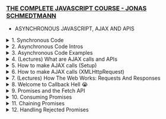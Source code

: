 ### [THE COMPLETE JAVASCRIPT COURSE - JONAS SCHMEDTMANN](https://www.udemy.com/course/the-complete-javascript-course)

- ASYNCHRONOUS JAVASCRIPT, AJAX AND APIS

<details>
<summary> 1. Synchronous Code </summary>
<br>
Synchronous Code: Code that is executed line by line in the order that it appears. Each line of code waits for the previous line to finish executing before it is executed. This is the default behavior of JavaScript. Most of the code we have written so far is synchronous code. It has a disadvantage ie Long-running operations block code execution which means that it has to wait for long codes to keep finish running before the next line is executed.
  <br>

```Javascript
// Synchronous Code
    const p = document.querySelector('.p');
    p.textContent = 'I am Josh!';
    alert('Text set!');
    p.style.color = 'red';
```

The `alert` is a example of the long-running operation. It blocks the code execution until the user `clicks` the OK button. This is a problem because the user cannot do anything else on the page until the `alert` is closed.<br>
This maybe fine but in cases for example where execution has to wait for a 5 second timer to finish running before the next line of code is executed, it becomes a problem. <br>

</details>

<details>
<summary> 2. Asynchronous Code Intros</summary>
<br>
Asynchronous Code: Code that is  executed line by line in the order that it appears. Each line of code does not wait for the previous line to finish executing before it is executed. <br>

```Javascript
// Asynchronous Code
    const p = document.querySelector('.p'); // The first line is still synchronous and we move on to the next line
    setTimeout(() => { // Here we encounter the Timeout function which will basically starts a timer in an asynchronous way. So this means that the timer will essentially run in the background without affecting the main code. We also register a callback function which will be called as soon as the timer is finished. This callback function will be called by the web API and not by the main code.
      p.textContent = 'I am Josh!';
    }, 5000); // The main code is not been blocked by the timer. It continues to run and the next line of code is executed. This is called non-blocking code.
    p.style.color = 'red';
```

Asynchronous programming is about coordinating the behaviour of a program over a period of time.<br>
As seen in the example we need a callback function to execute an asynchronous code. But that does not mean that callback functions automatically make code asynchronous.

```Javascript
[1,2,3].map(v=>v*2); // This accepts a callback function but it is still synchronous
```

Only certain functions are asynchronous like `setTimeout` and we just have to know which ones are and aren't<br>
N.B: Callback functions alone do _NOT_ make code asynchronous!

</details>

<details>
<summary> 3. Asynchronous Code Examples </summary>
<br>

```Javascript
const img = document.querySelector('.dog-img'); // This is a synchronous code
img.src = 'dog.jpg';  // This is a synchronous code - But, here we set the src attribute of any image is asynchronous as it is set in the background by the browser. The browser will download the image in the background and then set the src attribute. This is an asynchronous code.
img.addEventListener('load', function() { // Listening for the load event which is fired as soon as the image is loaded. This is an asynchronous code. As all this code is 'non-blocking' and will run in the background without affecting the main code.
  img.classList.add('fadeIn');
});
// Since we are listening once it is ready it joins the event loop and waits for the event to happen. Once the event happens the callback function is called and the code is executed.
p.style.width = '500px';
```

N.B: `addEventListener` does _NOT_ automatically make code asynchronous! for example:
<br>

```Javascript
const img = document.querySelector('.dog-img');
img.addEventListener('click', function() {
  img.classList.add('fadeIn');
});
```

<br>
This is a synchronous code because the callback function is only called when the user `clicks` on the image. So the callback function is only called when the event happens. This is not asynchronous code because the code is not running in the background. It is only running when the event happens. It is simply waiting for an `event` to happen but it is not doing anything.

Now what makes the first example asychronous is simply the fact that the image is loaded asychronously in the background and not because we are listening for the `load` event. So the code is running in the background and it is not blocking the main code.

Other examples of asynchronous code include: `Geolocation API`, `AJAX` (This is probably the most important usecase of asynchronous `JavaScript`)

More examples from my personal research includes - `Fetch API`, `Web Workers`, `IndexedDB`, `File API`, `Application Cache`, `Web Sockets`, `Server-Sent Events`, `Service Workers`, `Promises`, `Async/Await` etc.
<br>

</details>

<details>
<summary> 4. (Lectures) What are AJAX calls and APIs </summary>
<br>

##### AJAX 
`Asynchronous JavaScript` And `XML`. Allows us to communicate with remote web servers in an asynchronous way. This means that we can request data from web servers dynamically and then use that data to update the page without reloading the page. 

Say we have a client and we want to get some data from the server. We can do this by sending a request to the server. The server will then process the request and send back a response containing the data we requested. This happens asynchronously in the backgroung in a `request-response cycle`.
There can even be different types of request `GET` request to recieve data, `POST` request to send data, `PUT` request to update data, `DELETE` request to delete data etc. 

This server usually contains a `WEB API` which contains the data we are looking for.
<br>

##### API
Application Programming Interface. A piece of software that can be used by another piece of software, in order to basically allow applications to talk to each other. And this is true not just for `JavaScript` or Web development but for programming in general.

In `JavaScript` and web development, there are various types of APIs available, such as the `DOM API` and `Geolocation API`. APIs are self-contained software components that enable interaction with other software. One way to create a simple API is by implementing it in a class, where certain methods are made accessible as a public interface. Objects created from a class act as encapsulated software components that can be interacted with by other software.

The primary API discussed here is the `Online API`, which refers to an application running on a web server. It receives data requests, retrieves the requested data from a database, and sends it back to the client. These `online APIs` are commonly referred to as `APIs`, `Web APIs`, or simply `API`, as the term `Web API` is used for various other purposes as well.

Building an `Online API` involves `back-end development`, which includes working with `servers`, `databases`, and utilizing `Node.js`. Here we use third-party `APIs` that are often available for free.

There is an `API` for everything, see [PUBLIC APIs](https://github.com/public-apis/public-apis). For instance, when developing applications like a travel app, `APIs` are essential for obtaining weather data, information about destination countries, flight details, currency conversion, and even functionalities like sending emails, text messages, or embedding Google Maps. `APIs` have played a significant role in shaping the modern web, and their usage is popular in `JavaScript`.

Regarding `API` data formats, the term `AJAX` originally stood for `Asynchronous JavaScript` and `XML`.  This is also called `XMLHttpRequest` or `XHR` because the data is usually sent in the `XML` format. But nowadays we usually send data in the `JSON (JavaScript Object Notation)` format. So `AJAX` is a bit of a misnomer. `JSON` is essentially a `JavaScript` object converted to a string, which makes it easy to send across the web and use in `JavaScript` once the data is received.

 <br>
<br>

</details>

<details>
<summary> 5. How to make AJAX calls (Setup)</summary>
<br>

Here we are make a card UI component that comes from a Online API. We are going to use the `fetch` API to make AJAX calls.

The Starter Code is as follows:

index.html
```HTML
<!DOCTYPE html>
<html lang="en">
  <head>
    <meta charset="UTF-8" />
    <meta name="viewport" content="width=device-width, initial-scale=1.0" />
    <meta http-equiv="X-UA-Compatible" content="ie=edge" />
    <link rel="stylesheet" href="style.css" />
    <script defer src="script.js"></script>
    <title>Asynchronous JavaScript</title>
  </head>
  <body>
    <main class="container">
      <div class="countries">
        <!--
        <article class="country">
          <img class="country__img" src="" />
          <div class="country__data">
            <h3 class="country__name">COUNTRY</h3>
            <h4 class="country__region">REGION</h4>
            <p class="country__row"><span>👫</span>POP people</p>
            <p class="country__row"><span>🗣️</span>LANG</p>
            <p class="country__row"><span>💰</span>CUR</p>
          </div>
        </article>
        -->
      </div>
      <!-- <button class="btn-country">Where am I?</button> -->
      <div class="images"></div>
    </main>
  </body>
</html>
```

style.css
```CSS
* {
  margin: 0;
  padding: 0;
  box-sizing: inherit;
}

html {
  font-size: 62.5%;
  box-sizing: border-box;
}

body {
  font-family: system-ui;
  color: #555;
  background-color: #f7f7f7;
  min-height: 100vh;

  display: flex;
  align-items: center;
  justify-content: center;
}

.container {
  display: flex;
  flex-flow: column;
  align-items: center;
}

.countries {
  /* margin-bottom: 8rem; */
  display: flex;

  font-size: 2rem;
  opacity: 0;
  transition: opacity 1s;
}

.country {
  background-color: #fff;
  box-shadow: 0 2rem 5rem 1rem rgba(0, 0, 0, 0.1);
  font-size: 1.8rem;
  width: 30rem;
  border-radius: 0.7rem;
  margin: 0 3rem;
  /* overflow: hidden; */
}

.neighbour::before {
  content: 'Neighbour country';
  width: 100%;
  position: absolute;
  top: -4rem;

  text-align: center;
  font-size: 1.8rem;
  font-weight: 600;
  text-transform: uppercase;
  color: #888;
}

.neighbour {
  transform: scale(0.8) translateY(1rem);
  margin-left: 0;
}

.country__img {
  width: 30rem;
  height: 17rem;
  object-fit: cover;
  background-color: #eee;
  border-top-left-radius: 0.7rem;
  border-top-right-radius: 0.7rem;
}

.country__data {
  padding: 2.5rem 3.75rem 3rem 3.75rem;
}

.country__name {
  font-size: 2.7rem;
  margin-bottom: 0.7rem;
}

.country__region {
  font-size: 1.4rem;
  margin-bottom: 2.5rem;
  text-transform: uppercase;
  color: #888;
}

.country__row:not(:last-child) {
  margin-bottom: 1rem;
}

.country__row span {
  display: inline-block;
  margin-right: 2rem;
  font-size: 2.4rem;
}

.btn-country {
  border: none;
  font-size: 2rem;
  padding: 2rem 5rem;
  border-radius: 0.7rem;
  color: white;
  background-color: orangered;
  cursor: pointer;
}

.images {
  display: flex;
}

.images img {
  display: block;
  width: 80rem;
  margin: 4rem;
}

.images img.parallel {
  width: 40rem;
  margin: 2rem;
  border: 3rem solid white;
  box-shadow: 0 2rem 5rem 1rem rgba(0, 0, 0, 0.1);
}
```

and the `script.js` file is as follows:

```Javascript
'use strict';

const btn = document.querySelector('.btn-country');
const countriesContainer = document.querySelector('.countries');
```

</details>

<details>
<summary> 6. How to make AJAX calls (XMLHttpRequest)</summary>
<br>

So now we focus on the `script.js` file. There are multiple ways to make AJAX calls, but start with the old school way the `XMLHttpRequest` function.

This is a link to all [Public APIs](https://github.com/public-apis/public-apis) that you can use to practice with.

We need to check the CORS (Cross Origin Resource Sharing). As we cannot access the data from the API without it. It should be YES or Unknown. If it is NO then we cannot access the data.

```Javascript
'use strict';

const btn = document.querySelector('.btn-country');
const countriesContainer = document.querySelector('.countries');

///////////////////////////////////////

const  request = new XMLHttpRequest(); // We call first and store in variables. The is how AJAX calls used to be handled with events and callbacks. Modern way is with Promises and the Fetch API.

// + Next we need the url to do the AJAX Call
// + We get the REST COUNTRIES API from the Public APIs linked above.

// This is the API we are using. We are using the GET method and the url.
request.open('GET', 'https://restcountries.com/v3.1/name/nigeria'); //With this we basically open the request. We need to pass in the HTTP method and the url.

// We cannot just store the value in a variable. We need to listen for the load event. like this  - data = request.send(); We send the request. The AJAX call is asynchronous. So we need to wait for the data to load. We need to listen for the load event.

request.send(); // This is the method that actually sends the request.

// We need to listen for the load event.
request.addEventListener('load', function () {
  console.log(this.responseText); // The THIS keyword here is the request which means that we can replace it with request.responseText. This is the data we get back from the API.

// At this point the Console looks like this: [{"name":{"common":"Nigeria","official":"Federal Republic of Nigeria","nativeName":{"eng":{"official":"Federal Republic of Nigeria","common":"Nigeria"}}},"tld":[".ng"],"cca2":"NG","ccn3"...] - My first AJAX call 😍nand it workssssss.

//It is a JSON string. We need to convert it to an object. We can do this with the JSON.parse() method.
const [data] = JSON.parse(this.responseText); // We use array destructuring to get the first element of the array. We use the JSON.parse() method to convert the JSON string to an object. 
console.log(data); // This is the data we get back from the API. It is an object.
});

```

At this point we have the data from the API. We can now use it to display the data on the page. so we get the commented article part from the index.html file and add it to the script.js file using template literals. 


```Javascript

request.addEventListener('load', function () {
  const [data] = JSON.parse(this.responseText);
  console.log(data);

// We just replace the data from what we get from the API object already now visible in the console. So for population in the console it is in millions so we divide by a million (the underscore is a convention we learnt from earlier chapters) and then we fix to one decimal place. We also add the flag image from the API. We also add the region and the name. We also add the language and the currency.
  const html= `
      <article class="country">
   <img class="country__img" src="${data.flags.svg}" />
   <div class="country__data">
     <h3 class="country__name">${data.name.common}</h3>
     <h4 class="country__region">${data.region}</h4>
     <p class="country__row"><span>👫</span>${(
       +data.population / 1_000_000
     ).toFixed(1)} million people</p> 
     <p class="country__row"><span>🗣️</span>${data.languages.eng}</p>
     <p class="country__row"><span>💰</span>${data.currencies.NGN.name}</p>
   </div>
 </article>
  `
    // Now we need to insert the HTML into the DOM. We use the insertAdjacentHTML() method. We use the beforeend position. We pass in the html variable and the position.
  countriesContainer.insertAdjacentHTML('beforeend', html);
   // We need to set the  style of opacity of the country to 1.
  countriesContainer.style.opacity = 1;
});
```

So the one above is exactly how it should appear if you track through the console. But the one below uses a new property `Object Values` which I am seeing for the first time but it basically helps to get the values but this should work across different countries and not just NGN. 

```Javascript
 const html = `
  <article class="country">
   <img class="country__img" src="${data.flags.svg}" />
   <div class="country__data">
     <h3 class="country__name">${data.name.common}</h3>
     <h4 class="country__region">${data.region}</h4>
     <p class="country__row"><span>👫</span>${(
       +data.population / 1_000_000
     ).toFixed(1)}M people</p> 
     <p class="country__row"><span>🗣️</span>${
       Object.values(data.languages)[0]
     }</p>
     <p class="country__row"><span>💰</span>${
       Object.values(data.currencies)[0].name
     }</p>
   </div>
 </article>
 `
```
So we now have the data displaying on the page. Now to make this a function that works for all countries as expected and avoid Spaghetti code we will now refactor all into a function

```Javascript
const getCountryData = function (country) { // This takes a string as an input
const request = new XMLHttpRequest();
request.open('GET', `https://restcountries.com/v3.1/name/${country}`); // So we use the country input to make the AJAX call dynamic. We use template literals to do this.
request.send();

request.addEventListener('load', function () {
  console.log(this.responseText);
  const [data] = JSON.parse(this.responseText);
  console.log(data);

  const html = `
  <article class="country">
   <img class="country__img" src="${data.flags.svg}" />
   <div class="country__data">
     <h3 class="country__name">${data.name.common}</h3>
     <h4 class="country__region">${data.region}</h4>
     <p class="country__row"><span>👫</span>${(
       +data.population / 1_000_000
     ).toFixed(1)}M people</p> 
     <p class="country__row"><span>🗣️</span>${
       Object.values(data.languages)[0]
     }</p>
     <p class="country__row"><span>💰</span>${
       Object.values(data.currencies)[0].name
     }</p>
   </div>
 </article>
`;

  countriesContainer.insertAdjacentHTML('beforeend', html);
  countriesContainer.style.opacity = 1;
});
}
getCountryData('Nigeria'); // We call the function and pass in the country name as a string.
getCountryData('Ghana'); // Here the other country is not overwritten they just form a nice array thanks to the  .insertAdjacentHTML('beforeend' we learnt before.

// Something Interesting is when we refresh the page a couple of times the countries are not always in the same order. This is because the AJAX calls are asynchronous. Whatever AJAX call arrives first it is the one that is displayed first. So we can't really control the order in which the countries are displayed. This is a problem. But chaining can solve this
```

</details>

<details>
<summary>7. (Lectures) How The Web Works: Requests And Responses</summary>
<br>

### Quick Summary: What happens when we access a web server?

When accessing a web server, the following steps take place:

1. The browser follows a client-server architecture known as the Request-Response Cycle.
2. The URL used consists of the protocol (HTTP or HTTPS), the domain name, and the resource.
3. DNS (Domain Name Server) converts the domain name to the server's IP address.
4. A TCP/IP socket connection is established between the client and the web server.
5. HTTP (Hypertext Transfer Protocol) is used as the communication protocol.
6. An HTTP request is sent from the client to the server, including the HTTP method, request target, headers, and optional request body.
7. The server processes the request and prepares an HTTP response, including the HTTP version, status code, headers, and optional response body.
8. The response is sent back to the client, indicating the success or failure of the request.
9. Multiple requests and responses may occur when accessing a web page, as additional assets are loaded.
10. TCP breaks down requests and responses into packets, while IP handles packet routing using IP addresses.

This summary provides an overview of the steps involved in accessing a web server and the communication that takes place between the client and the server.


 <details >
  <summary><i>Full Overview</i></summary>
  <br>
  When we talked about AJAX calls we said that the browser tries to access a web server sends a request to the server and then the server sends a response back to the browser. This is called *Client Server Architecture* or *Request Response Cycle*. 

  From the URL used to get our country data.

  `https://restcountries.com/v3.1/alpha/NGA`

  #### HTTP
  We see that every URL gets an `HTTP` or `HTTPS` - *Hypertext Transfer Protocol (secure)*, which is for the protocol that will be used on this connection. Then we have the domain name, which is `restcountries.com` in this case. And then we have the resource that we want to access that's `/v3.1`.

  #### DNS
  `restcountries.com` is not the real address of the server that we're trying to access. `DNS` is a means that converts the domain name to the real address of the server which is the *IP Address*. 

  So `DNS` stands for domain name server which is a special kind of server like a phone book. So the first step that happens when we access any Web server is that the browser makes a request to a DNS which will then simply match the web address of the URL to the server's real *IP address* which is `https://161.35.252.68:443`. The *Internet service provider* makes this possible. 

  N:B: *Domain* is not the real address, the *DNS* will convert the domain to the real *IP address*. And then after the real *IP address* has been sent back to the browser, we can finally call it.

  So this is how the real address looks like `https://161.35.252.68:443`. So it still has the protocol, but then comes the *IP address* and now a *port* `(443)` which identifies a specific service that's running on a server like a sub address. This port number has nothing to do with the `/v3.1` resource that we want to access as it will actually be sent over in the HTTP request.

  #### TCP and IP
  Once we have the real *IP address*, a *TCP/IP socket connection* is established between the *client* and the *web server*. At which a connection which will last the entire time that it takes to transfer all files of the Website or all data is created.

  *TCP* is the *Transmission Control Protocol*. And *IP* is the *Internet Protocol*. They are both *communication protocols* that define exactly how data travels across the Web. They are basically the Internet's fundamental control system, as they set the rules about how data moves on the Internet.

  #### HTTP request
  Apart from *TCP/IP*, *HTTP* is another *communication protocol*. A *communication protocol* is simply a system of rules that allows two or more parties to communicate. Now in the case of *HTTP*, it's just a *protocol* that allows *clients* and *Web servers* to communicate. And that works by sending requests and response messages from *client* to *server* and back.

  Now a request message will look something like this. 

  ```bash
  GET /v3.1/alpha/NGA HTTP/1.1 # <START LINE> HTTP method + request target + HTTP version. 
  Host: restcountries.com # <HTTP REQUEST HEADERS>
  User-Agent: Mozilla/5.0 
  Accept-Language: en-US
  <BODY> # Request body is used when we want to send some data to the server eg POST request.
  ```
  The beginning of the message is the most important part called the start line. And this one contains the HTTP method that is used in the request, then the request target and the HTTP version. HTTP method: There are many available methods GET - Request, POST - Send, PUT & PATCH - Modify data, DELETE, etc. request target: where the server is to access the /v3.1/alpha resource in this case, So the URL before and now it is simply sent as the target in the HTTP request. And so then the server can figure out what to do with it. An empty target / means we would be accessing the website's route, which is just restcountries.com in this case.

  Then the next part of the request are the request headers, which is just some information that we sent about the request itself. There are many standard different headers, like what browser is used to make the request, at what time, the user's language etc.

  Now finally, in the case, we're sending data to the server. There will also be a request body, and that body will contain the data that we're sending, eg. coming from an HTML form.

  As developers we don't manually write these HTTP requests, but it's still helpful and valuable to know what they look like. The main difference between HTTP and HTTPS is that HTTPS is encrypted using TLS or SSL, which are yet some are protocols besides that, the logic behind HTTP requests and responses still applies to HTTPS.

  HTTP response
  Once the request is sent to the server, it processes the request and prepares the data or web page to be sent back. When the server is ready, it sends the response back to the client using an HTTP response. The HTTP response message resembles the request, including a start line, headers, and a body.

  ```bash
  Copy code
  HTTP/1.1 200 OK # <START LINE> HTTP version + status code + status message
  Date: Sat 01 July 2023 # <HTTP RESPONSE HEADERS>
  Content-Type: text/html
  Transfer-Encoding: chunked
  <BODY> # Response body is used when we want to send some data to the client eg JSON data.
  ```
  The start line of the response includes the version, status code, and a message. These components inform the client about the success or failure of the request. For instance, a status code of 200 indicates success, while the widely known 404 code signifies a "page not found" error. The response headers contain information about the response itself, and the response body usually contains JSON data from an API or the HTML content of a web page.

  When accessing an API, typically one request and one response are involved. However, when accessing a web page, there can be multiple requests and responses. Initially, the browser receives the HTML file, which is then scanned for additional assets like stylesheets, JavaScript files, and images. Each asset requires a separate request and results in a separate response.

  And then for each different file, there will be a new HTTP request made to the server. So basically this entire back and forth between client and server happens for every single file that is included in the Web page.
  Which means that there can be multiple requests and responses happening at the same time, but the amount is still limited because otherwise the connection would start to slow down. 

  When all the files have finally arrived, then the web page can be rendered in the browser, according to the HTML, CSS, and JavaScript specifications.

  Back to *TCP/IP* to understand how this request and response data is actually sent across the web. TCP breaks the requests and responses down into small chunks called `packets` before they are sent. Once the `packets` arrive at their destination, TCP reassembles them into the original request or response. This allows each `packet` to take a different route through the internet, ensuring quick delivery. The *IP protocol* is responsible for sending and routing these packets using *IP addresses*. 

  </details>
  <br>
  <br>
</details>

<details>
<summary>8. Welcome to Callback Hell 😭</summary>
<br>
To recreate that same function from the Country APIs but we want it such that next country is gotten by the being bordering country to our initial country called by the first API call.  This makes the second to have to wait for the first API call to finish before it call can be rendered.  

Editing where we stopped in the previous lesson, we have:

```js
const getCountryAndNeighbour = function (country) { // We changed the name of the function to getCountryAndNeighbour
  const request = new XMLHttpRequest();
  request.open('GET', `https://restcountries.com/v3.1/name/${country}`);
  request.send();

  request.addEventListener('load', function () {
    console.log(this.responseText);
    const [data] = JSON.parse(this.responseText);
    console.log(data);

// This part is exported in a new function
  });
};
```

This would now come before the function above

```js
const renderCountry = function (data) {

    const html = `
      <article class="country">
        <img class="country__img" src="${data.flags.svg}" />
        <div class="country__data">
          <h3 class="country__name">${data.name.common}</h3>
          <h4 class="country__region">${data.region}</h4>
          <p class="country__row"><span>👫</span>${(
            +data.population / 1_000_000
          ).toFixed(1)}M people</p> 
          <p class="country__row"><span>🗣️</span>${
            Object.values(data.languages)[0]
          }</p>
          <p class="country__row"><span>💰</span>${
            Object.values(data.currencies)[0].name
          }</p>
        </div>
      </article>
`;

    countriesContainer.insertAdjacentHTML('beforeend', html);
    countriesContainer.style.opacity = 1;

}

```

Now we call the function in the load event listener

```js
//  {...
 request.addEventListener('load', function () {
    console.log(this.responseText);
    const [data] = JSON.parse(this.responseText);
    console.log(data);
    renderCountry(data);
  });
// };
  getCountryAndNeighbour('Nigeria');
  ```
  This should work!

  Now we want to get the neighbouring country of the country gotten from the first API call. We can do this by getting the country code gotten from the first API call and using it to make a second API call. 

  ```js 
  const getCountryAndNeighbour = function (country) {

  // AJAX call country 1
  const request = new XMLHttpRequest();
  request.open('GET', `https://restcountries.com/v3.1/name/${country}`);
  request.send();

  request.addEventListener('load', function () {
    console.log(this.responseText);
    const [data] = JSON.parse(this.responseText);
    renderCountry(data);

    // Get neighbour country (2)
    const neighbour = data.borders?.[0];

    // AJAX call country 2
    const request2 = new XMLHttpRequest();
    request2.open('GET', `https://restcountries.com/v3.1/alpha/${neighbour}`); // We use the neighbour gotten from the first API call and alpha to get the country code
    request2.send();
    // From this setup we can see that this request is dependent on the first request. as a nested callback function
    request2.addEventListener('load', function () {
      console.log(this.responseText); // This is the response gotten from the second API call
    });
  });
};
getCountryAndNeighbour('Nigeria');
// This works and the console displays the response gotten from the second API call which in this case is [{"name":{"common":"Benin","official":"Republic of Benin","nativeName":{"fr...
```
No matter how much were refresh the page, we would always get the same response. This is because the second API call is dependent on the first API call.

Now we want to render the second country gotten from the second API call. We can do this by copying the first rendering into in the load event listener of the second API call.

```js
    request2.addEventListener('load', function () {
      const [data2] = JSON.parse(this.responseText);
      renderCountry(data2);
    });
    // Now the second country is rendered. Wow!
```

Now there is a special class in the css for the neighbouring country so to implement that we can add a class to the html string in the renderCountry function.

```js
const renderCountry = function (data, className = '') {
  const html = `
    <article class="country ${className}">
     <img class="country__img" src="${data.flags.svg}" />
      <div class="country__data">...`

      // Now we can add the class to the second country
      request2.addEventListener('load', function () {
      const [data2] = JSON.parse(this.responseText);
      renderCountry(data2, 'neighbour');
    });
```

Now if we want to keep on getting the neighbours of the neighbour of the neighbour we will endup with a lot of nested callbacks. This is called *callback hell* which happens when we have a lot of asynchronous task that needs to be performed in a sequence. Now this happens for all asynchronous tasks that are handled by callbacks and not just AJAX calls. Example is the `setTimeout` function.


```js

  setTimeout(()=>{
    console.log('1 second passed');
    setTimeout(()=>{
      console.log('2 second passed');
      setTimeout(()=>{
        console.log('3 second passed');
        setTimeout(()=>{
          console.log('4 second passed');
        }, 1000);
      }, 1000);
    }, 1000);
  }, 1000);
```
This callback hell is very easy to identify by the triangular shape that is formed by the indentation. This is called the *pyramid of doom*. The problem is that it makes our code messy and hard to understand. It also makes it hard to handle errors, add new funtions and even maintain the code.

</details>

<details>
<summary>9. Promises and the Fetch API</summary>
<br>

The solution to callback hell is to use promises. First let's fix the callback hell in the previous lesson. We can do this by using the modern `fetch API`. 

This is how it used to be:

```js
const request = new XMLHttpRequest();
  request.open('GET', `https://restcountries.com/v3.1/name/nigeria`);
  request.send();
```

Now we need to just replace it with the fetch API

```js
const request = fetch(`https://restcountries.com/v3.1/name/nigeria`)
  console.log(response);
  
```

That's it for now. In more complex AJAX calls the fetch API can take in an array of options. But for now we will just use the url. Now the fetch API returns a promise. Which is in the console as... 

```bash
Promise {<pending>}
```

Now we have a promise stored in the request variable. 

**A promise** however is defined as an object that is used as a placeholder for the future result of an asynchronous operation. *Less Formal*: A container for an asychronously delivered value. *Less Formal*: A promise is a container for a future value. Example: The response of an `AJAX` call.

Advantages of promises: We no longer rely on events and callbacks passed into asynchronous functions to handle asynchronous results. Instead of nesting callbacks, we can chain promises for a sequence of asynchronous operations: escaping callback hell. 

NB: Promises are an ES6 feature. 

Promises are time-sensitive. They can be in one of these two states:
1. Pending: Before the future value resulting from the `Async task` is available. During this time the Async task is still running in the background.
2. Settled: After the `Async task` has finished. This is when the future value is available. A settled promise can either be fulfilled (success! The Value is now available) or rejected (An error happened eg: No network).
We are able to handle these different states in our code. The promise is only settled once.

To get a result from a promise means to consume a promise. We consume a promise we already have a promise eg A promise returned by the fetch API. 
In order for a promise to  exist in the first place, it must first be built.
So it must be created in the case of the fetch API, it's the fetch function that builds the promise and returns it for us to consume. 

</details>

<details>
<summary>10. Consuming Promises</summary>

implementing the get promise in the previous lesson using the fetch API.

```js
const getCountryData = function (country){
  fetch(`https://restcountries.com/v3.1/name/${country}`)
  .then(function(response){ //The then method is available on all promises here we assume it will be called when the promise is fulfilled. 
    console.log(response);
  })
}getCountryData('Nigeria');
```
In the console so most of the information about the promise and it looks like the sample from the How Web works lesson. 

The data is in the body but we can't access it so we will need to call the json method on the response object. This will return a promise which we can then consume. 

```js
const getCountryData = function (country) {
  fetch(`https://restcountries.com/v3.1/name/${country}`)
    .then(function (response) {
      //The then method is available on all promises here we assume it will be called when the promise is fulfilled.
      console.log(response);
      return response.json(); // This also returns a promise so we can chain another then method to consume it.
    })
    .then(function (data) { // This is the data gotten from the previous then method
      console.log(data);
      renderCountry(data[0]); // We now render the country gotten from the data gotten from the previous then method.
    });
};
getCountryData('Nigeria');
//Now it gets the same data this time using two promises.
```
This works so we could refactor to look a lot cleaner.

```js
const getCountryData = function (country) {
  fetch(`https://restcountries.com/v3.1/name/${country}`)
    .then(response => response.json())
    .then(data => renderCountry(data[0]));
};
getCountryData('Nigeria');

```
Promises doesn't get rid of callbacks just callback hell.

</details>

<details>
<summary>11. Chaining Promises</summary>
<br>

To get the neighbouring country we can just chain another then method to the previous one. Now we chain two sequential AJAX call. 
```js
const getCountryData = function (country) {
  fetch(`https://restcountries.com/v3.1/name/${country}`)
    .then(response => response.json())
    .then(data => {
      renderCountry(data[0]);
      const neighbour = data[0].borders?.[0];
    });
};
getCountryData('Nigeria');
// So there is no error in the console 
```

The value return is handled using `then` method whatever it is so say
```js
//...
    .then(data => {
      renderCountry(data[0]);
      const neighbour = data[0].borders?.[0];

      return 23
    }).then(x => alert(x)); // This will alert 23
};
```

Now we can use the neighbour to get the neighbouring country. 
```js
const getCountryData = function (country) {
  // Country 1
  fetch(`https://restcountries.com/v3.1/name/${country}`)
    .then(response => response.json())
    .then(data => {
      renderCountry(data[0]);
      const neighbour = data[0].borders?.[0];
      // Country 2
      return fetch(`https://restcountries.com/v3.1/alpha/${neighbour}`)
    })
    .then(response => response.json())
    .then(([data]) => renderCountry(data, 'neighbour'))
};
getCountryData('Nigeria');
```
Converted to an array to get ALL the neighbours of a country will look like this:
```js
//...
const neighbours = data[0]?.borders;
      if (!neighbours) return;
      console.log(neighbours);
      // Country 2
       neighbours.forEach(neighbour => {
        return fetch(
          `https://restcountries.com/v3.1/alpha/${neighbour}
        `
        )
          .then(resonse => response.json())
          .then(([data]) => renderCountry(data, 'neighbour'));
      });
  
 ```

DO NOT DO THIS. This is called the Pyramid of Doom. This is callback hell all over again. That is chaining promises to get the neighbouring countries.

```js
 fetch(
          `https://restcountries.com/v3.1/alpha/${neighbour}
        `
        ).then(response => response.json())
```
Even this too is a callback.

We need to just return the fetch call and then chain another then method to it. 

</details>

<details>
<summary> 12. Handling Rejected Promises</summary>
<br>

The way a user throws an error for this is when there is no internet connection. So we simulate this by changing the network type in the network tab of our console to offline. 

This will also be achieved by using a button. we want it to be online first and then change to offline. 

```HTML
  <!-- We uncomment this part -->
    <button class="btn-country">Where am I?</button>
```

